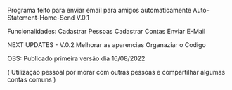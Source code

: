 Programa feito para enviar email para amigos automaticamente
Auto-Statement-Home-Send V.0.1

Funcionalidades:
    Cadastrar Pessoas
    Cadastrar Contas
    Enviar E-Mail

NEXT UPDATES - V.0.2
    Melhorar as aparencias
    Organaziar o Codigo 

OBS: Publicado primeira versão dia 16/08/2022

( Utilização pessoal por morar com outras pessoas e compartilhar algumas contas comuns )
